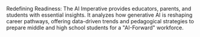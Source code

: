 Redefining Readiness: The AI Imperative provides educators, parents, and students with essential insights. It analyzes how generative AI is reshaping career pathways, offering data-driven trends and pedagogical strategies to prepare middle and high school students for a "AI-Forward" workforce.
